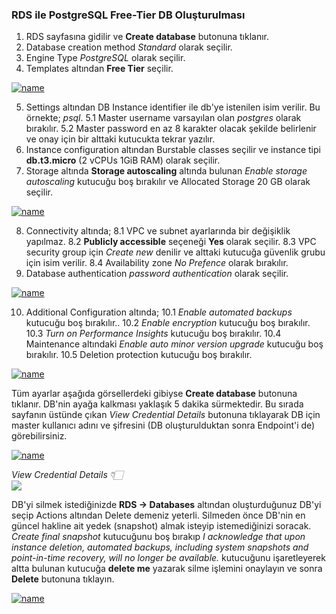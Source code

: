 ### RDS ile PostgreSQL Free-Tier DB Oluşturulması

1. RDS sayfasına gidilir ve **Create database** butonuna tıklanır. 
2. Database creation method *Standard* olarak seçilir.
3. Engine Type *PostgreSQL* olarak seçilir.
4. Templates altından **Free Tier** seçilir.

[![name](assets/rds_1.png)](assets/rds_1.png)

5. Settings altından DB Instance identifier ile db'ye istenilen isim verilir. Bu örnekte; *psql*.
    5.1 Master username varsayılan olan *postgres* olarak bırakılır.
    5.2 Master password en az 8 karakter olacak şekilde belirlenir ve onay için bir alttaki kutucukta tekrar yazılır.
6. Instance configuration altından Burstable classes seçilir ve instance tipi **db.t3.micro** (2 vCPUs 1GiB RAM) olarak seçilir.
7. Storage altında **Storage autoscaling** altında bulunan *Enable storage autoscaling* kutucuğu boş bırakılır ve Allocated Storage 20 GB olarak seçilir.

[![name](assets/rds_2.png)](assets/rds_2.png)

8. Connectivity altında; 
    8.1 VPC ve subnet ayarlarında bir değişiklik yapılmaz.
    8.2 **Publicly accessible** seçeneği **Yes** olarak seçilir.
    8.3 VPC security group için *Create new* denilir ve alttaki kutucuğa güvenlik grubu için isim verilir. 
    8.4 Availability zone *No Prefence* olarak bırakılır.
9. Database authentication *password authentication* olarak seçilir.

[![name](assets/rds_3.png)](assets/rds_3.png)


10. Additional Configuration altında;
    10.1 *Enable automated backups* kutucuğu boş bırakılır..
    10.2 *Enable encryption* kutucuğu boş bırakılır.
    10.3 *Turn on Performance Insights* kutucuğu boş bırakılır.
    10.4 Maintenance altındaki  *Enable auto minor version upgrade* kutucuğu boş bırakılır.
    10.5 Deletion protection kutucuğu boş bırakılır.
    

[![name](assets/rds_4.png)](assets/rds_4.png)

Tüm ayarlar aşağıda görsellerdeki gibiyse **Create database** butonuna tıklanır. DB'nin ayağa kalkması yaklaşık 5 dakika sürmektedir. Bu sırada sayfanın üstünde çıkan *View Credential Details* butonuna tıklayarak DB için master kullanıcı adını ve şifresini (DB oluşturulduktan sonra Endpoint'i de) görebilirsiniz.

[![name](assets/rds_5.png)](assets/rds_5.png)

*View Credential Details 👇🏻* <br>
![](assets/rds_auth.png)

DB'yi silmek istediğinizde **RDS -> Databases** altından oluşturduğunuz DB'yi seçip Actions altından Delete demeniz yeterli. Silmeden önce DB'nin en güncel hakline ait yedek (snapshot) almak isteyip istemediğinizi soracak. *Create final snapshot* kutucuğunu boş bırakıp *I acknowledge that upon instance deletion, automated backups, including system snapshots and point-in-time recovery, will no longer be available.* kutucuğunu işaretleyerek altta bulunan kutucuğa **delete me** yazarak silme işlemini onaylayın ve sonra **Delete** butonuna tıklayın.

[![name](assets/rds_delete.png)](assets/rds_delete.png)
